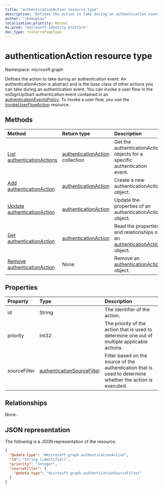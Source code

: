 ```yaml
---
title: "authenticationAction resource type"
description: "Defines the action to take during an authentication event."
author: "jkdouglas"
localization_priority: Normal
ms.prod: "microsoft-identity-platform"
doc_type: resourcePageType
---
```


# authenticationAction resource type

Namespace: microsoft.graph

Defines the action to take during an authentication event. An authenticationAction is abstract and is the base class of other actions you can take during an authentication event. You can invoke a user flow in the onSignUpStart authentication event contained in an [authenticationEventsPolicy](../resources/authenticationeventspolicy.md). To invoke a user flow, you use the [invokeUserFlowAction](../resources/invokeuserflowaction.md) resource.

## Methods

|Method|Return type|Description|
|:---|:---|:---|
|[List authenticationActions](../api/authenticationaction-list.md)|[authenticationAction](../resources/authenticationaction.md) collection|Get the authenticationAction objects for a specific authentication event.|
|[Add authenticationAction](../api/authenticationaction-create.md)|[authenticationAction](../resources/authenticationaction.md)|Create a new authenticationAction object.|
|[Update authenticationAction](../api/authenticationaction-update.md)|[authenticationAction](../resources/authenticationaction.md)|Update the properties of an authenticationAction object.|
|[Get authenticationAction](../api/authenticationaction-get.md)|[authenticationAction](../resources/authenticationaction.md)|Read the properties and relationships of an [authenticationAction](../resources/authenticationaction.md) object.|
|[Remove authenticationAction](../api/authenticationaction-remove.md)|None|Remove an [authenticationAction](../resources/authenticationaction.md) object.|

## Properties

|Property|Type|Description|
|:---|:---|:---|
|id|String|The identifier of the action.|
|priority|Int32|The priority of the action that is used to determine one out of multiple applicable actions.|
|sourceFilter|[authenticationSourceFilter](../resources/authenticationsourcefilter.md)|Filter based on the source of the authentication that is used to determine whether the action is executed.|

## Relationships

None.

## JSON representation

The following is a JSON representation of the resource.
<!-- {
  "blockType": "resource",
  "keyProperty": "id",
  "@odata.type": "microsoft.graph.authenticationAction",
  "baseType": "",
  "openType": false
}
-->

``` json
{
  "@odata.type": "#microsoft.graph.authenticationAction",
  "id": "String (identifier)",
  "priority": "Integer",
  "sourceFilter": {
    "@odata.type": "microsoft.graph.authenticationSourceFilter"
  }
}
```
